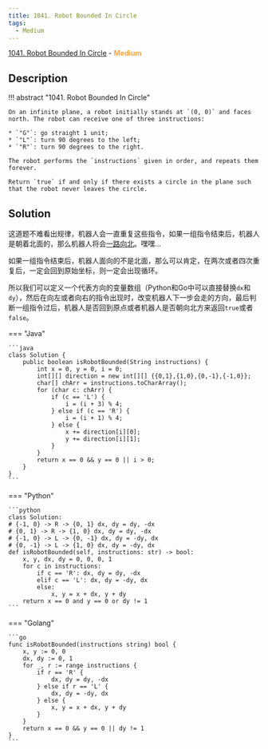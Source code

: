 ```yaml
---
title: 1041. Robot Bounded In Circle
tags:
  - Medium
---
```


[1041. Robot Bounded In Circle](https://leetcode.com/problems/robot-bounded-in-circle/) - <span style="color: #f7a43e; font-weight: bold">Medium</span>

## Description

!!! abstract "1041. Robot Bounded In Circle"

    On an infinite plane, a robot initially stands at `(0, 0)` and faces north. The robot can receive one of three instructions:

    * `"G"`: go straight 1 unit;
    * `"L"`: turn 90 degrees to the left;
    * `"R"`: turn 90 degrees to the right.

    The robot performs the `instructions` given in order, and repeats them forever.

    Return `true` if and only if there exists a circle in the plane such that the robot never leaves the circle.

## Solution

这道题不难看出规律，机器人会一直重复这些指令，如果一组指令结束后，机器人是朝着北面的，那么机器人将会[一路向北](https://y.qq.com/n/ryqq/songDetail/001xd0HI0X9GNq)。嘿嘿...

如果一组指令结束后，机器人面向的不是北面，那么可以肯定，在两次或者四次重复后，一定会回到原始坐标，则一定会出现循环。

所以我们可以定义一个代表方向的变量数组（Python和Go中可以直接替换`dx`和`dy`），然后在向左或者向右的指令出现时，改变机器人下一步会走的方向，最后判断一组指令过后，机器人是否回到原点或者机器人是否朝向北方来返回`true`或者`false`。

=== "Java"

    ```java
    class Solution {
        public boolean isRobotBounded(String instructions) {
            int x = 0, y = 0, i = 0;
            int[][] direction = new int[][] {{0,1},{1,0},{0,-1},{-1,0}};
            char[] chArr = instructions.toCharArray();
            for (char c: chArr) {
                if (c == 'L') {
                    i = (i + 3) % 4;
                } else if (c == 'R') {
                    i = (i + 1) % 4;
                } else {
                    x += direction[i][0];
                    y += direction[i][1];
                }
            }
            return x == 0 && y == 0 || i > 0;
        }
    }
    ```

=== "Python"

    ```python
    class Solution:
    # {-1, 0} -> R -> {0, 1} dx, dy = dy, -dx
    # {0, 1} -> R -> {1, 0} dx, dy = dy, -dx
    # {-1, 0} -> L -> {0, -1} dx, dy = -dy, dx
    # {0, -1} -> L -> {1, 0} dx, dy = -dy, dx
    def isRobotBounded(self, instructions: str) -> bool:
        x, y, dx, dy = 0, 0, 0, 1
        for c in instructions:
            if c == 'R': dx, dy = dy, -dx
            elif c == 'L': dx, dy = -dy, dx
            else:
                x, y = x + dx, y + dy
        return x == 0 and y == 0 or dy != 1
    ```

=== "Golang"

    ```go
    func isRobotBounded(instructions string) bool {
        x, y := 0, 0
        dx, dy := 0, 1
        for _, r := range instructions {
            if r == 'R' {
                dx, dy = dy, -dx
            } else if r == 'L' {
                dx, dy = -dy, dx
            } else {
                x, y = x + dx, y + dy
            }
        }
        return x == 0 && y == 0 || dy != 1
    }
    ```